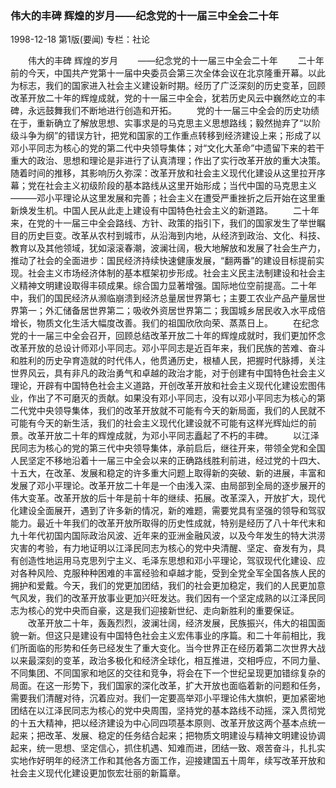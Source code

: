 ### 伟大的丰碑  辉煌的岁月——纪念党的十一届三中全会二十年

1998-12-18
第1版(要闻)
专栏：社论

　　伟大的丰碑  辉煌的岁月
　　——纪念党的十一届三中全会二十年
　　二十年前的今天，中国共产党第十一届中央委员会第三次全体会议在北京隆重开幕。以此为标志，我们的国家进入社会主义建设新时期。经历了广泛深刻的历史变革，回顾改革开放二十年的辉煌成就，党的十一届三中全会，犹若历史风云中巍然屹立的丰碑，永远鼓舞我们不断地进行创造和开拓。
　　党的十一届三中全会的历史功绩在于，重新确立了解放思想、实事求是的马克思主义思想路线；毅然抛弃了“以阶级斗争为纲”的错误方针，把党和国家的工作重点转移到经济建设上来；形成了以邓小平同志为核心的党的第二代中央领导集体；对“文化大革命”中遗留下来的若干重大的政治、思想和理论是非进行了认真清理；作出了实行改革开放的重大决策。随着时间的推移，其影响历久弥深：改革开放和社会主义现代化建设从这里拉开序幕；党在社会主义初级阶段的基本路线从这里开始形成；当代中国的马克思主义———邓小平理论从这里发展和完善；社会主义在遭受严重挫折之后开始在这里重新焕发生机。中国人民从此走上建设有中国特色社会主义的新道路。
　　二十年来，在党的十一届三中全会路线、方针、政策的指引下，我们的国家发生了举世瞩目的历史巨变。改革从农村到城市，从沿海到内地，从经济到政治、文化、科技、教育以及其他领域，犹如滚滚春潮，波澜壮阔，极大地解放和发展了社会生产力，推动了社会的全面进步：国民经济持续快速健康发展，“翻两番”的建设目标提前实现。社会主义市场经济体制的基本框架初步形成。社会主义民主法制建设和社会主义精神文明建设取得丰硕成果。综合国力显著增强。国际地位空前提高。二十年中，我们的国民经济从濒临崩溃到经济总量居世界第七；主要工农业产品产量居世界第一；外汇储备居世界第二；吸收外资居世界第二；我国城乡居民收入水平成倍增长，物质文化生活大幅度改善。我们的祖国欣欣向荣、蒸蒸日上。
　　在纪念党的十一届三中全会召开，回顾总结改革开放二十年的辉煌成就时，我们更加怀念改革开放的总设计师邓小平同志。邓小平同志是近百年来，我们民族的苦难、奋斗和胜利的历史孕育造就的时代伟人，他贯通历史，根植人民，把握时代脉搏，关注世界风云，具有非凡的政治勇气和卓越的政治才能，对于创建有中国特色社会主义理论，开辟有中国特色社会主义道路，开创改革开放和社会主义现代化建设宏图伟业，作出了不可磨灭的贡献。如果没有邓小平同志，没有以邓小平同志为核心的第二代党中央领导集体，我们的改革开放就不可能有今天的新局面，我们的人民就不可能有今天的新生活，我们的社会主义现代化建设就不可能有这样光辉灿烂的前景。改革开放二十年的辉煌成就，为邓小平同志矗起了不朽的丰碑。
　　以江泽民同志为核心的党的第三代中央领导集体，承前启后，继往开来，带领全党和全国人民坚定不移地沿着十一届三中全会以来的正确路线胜利前进，经过党的十四大、十五大，在改革、发展和稳定的许多重大问题上取得新的突破、新的进展，丰富和发展了邓小平理论。改革开放二十年是一个由浅入深、由局部到全局的逐步展开的伟大变革。改革开放的后十年是前十年的继续、拓展。改革深入，开放扩大，现代化建设全面展开，遇到了许多新的情况，新的难题，需要党具有坚强的领导和驾驭能力。最近十年我们的改革开放所取得的历史性成就，特别是经历了八十年代末和九十年代初国内国际政治风波、近年来的亚洲金融风波，以及今年发生的特大洪涝灾害的考验，有力地证明以江泽民同志为核心的党中央清醒、坚定、奋发有为，具有创造性地运用马克思列宁主义、毛泽东思想和邓小平理论，驾驭现代化建设、应对各种风险、克服种种困难的丰富经验和卓越才能，受到全党全军全国各族人民的拥护和爱戴。今天，我们的党更加团结，我们的社会更加稳定，我们的人民更加意气风发，我们的改革开放事业更加兴旺发达。我们因有一个坚定成熟的以江泽民同志为核心的党中央而自豪，这是我们迎接新世纪、走向新胜利的重要保证。
　　改革开放二十年，轰轰烈烈，波澜壮阔，经济发展，民族振兴，伟大的祖国面貌一新。但这只是建设有中国特色社会主义宏伟事业的序篇。和二十年前相比，我们所面临的形势和任务已经发生了重大变化。当今世界正在经历着第二次世界大战以来最深刻的变革，政治多极化和经济全球化，相互推进，交相呼应，不同力量、不同集团、不同国家和地区的交往和竞争，将会在下一个世纪呈现更加错综复杂的局面。在这一形势下，我们国家的深化改革，扩大开放也面临着新的问题和任务，需要我们清醒对待，沉着应对。我们一定要高举邓小平理论伟大旗帜，更加紧密地团结在以江泽民同志为核心的党中央周围，坚持党的基本路线不动摇，深入贯彻党的十五大精神，把以经济建设为中心同四项基本原则、改革开放这两个基本点统一起来；把改革、发展、稳定的任务结合起来；把物质文明建设与精神文明建设协调起来，统一思想、坚定信心，抓住机遇、知难而进，团结一致、艰苦奋斗，扎扎实实地作好明年的经济工作和其他各方面工作，迎接建国五十周年，续写改革开放和社会主义现代化建设更加恢宏壮丽的新篇章。
